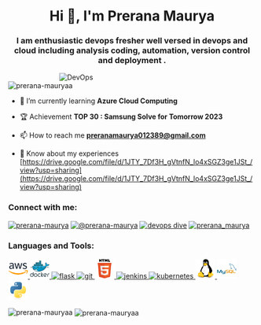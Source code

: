 <h1 align="center">Hi 👋, I'm Prerana Maurya</h1>
<h3 align="center">I am enthusiastic devops fresher well versed in devops and cloud including analysis coding, automation, version control and deployment .</h3>

<img align="right" alt="DevOps" width='400' src="https://cdn.faun.dev/prod/media/public/original_images/DevOps-min.gif">

<p align="left"> <img src="https://komarev.com/ghpvc/?username=prerana-mauryaa&label=Profile%20views&color=0e75b6&style=flat" alt="prerana-mauryaa" /> </p>

- 🌱 I’m currently learning **Azure Cloud Computing**

- 🏆 Achievement **TOP 30 : Samsung Solve for Tomorrow 2023**

- 📫 How to reach me **preranamaurya012389@gmail.com**

- 📄 Know about my experiences [https://drive.google.com/file/d/1JTY_7Df3H_gVtnfN_lo4xSGZ3ge1JSt_/view?usp=sharing](https://drive.google.com/file/d/1JTY_7Df3H_gVtnfN_lo4xSGZ3ge1JSt_/view?usp=sharing)

<h3 align="left">Connect with me:</h3>
<p align="left">
<a href="https://linkedin.com/in/prerana-maurya" target="blank"><img align="center" src="https://raw.githubusercontent.com/rahuldkjain/github-profile-readme-generator/master/src/images/icons/Social/linked-in-alt.svg" alt="prerana-maurya" height="30" width="40" /></a>
<a href="https://hashnode.com/@prerana-maurya" target="blank"><img align="center" src="https://raw.githubusercontent.com/rahuldkjain/github-profile-readme-generator/master/src/images/icons/Social/hashnode.svg" alt="@prerana-maurya" height="30" width="40" /></a>
<a href="https://www.youtube.com/channel/UCXyGADI5GzASxYa9dK8G7bQ" target="blank"><img align="center" src="https://raw.githubusercontent.com/rahuldkjain/github-profile-readme-generator/master/src/images/icons/Social/youtube.svg" alt="devops dive" height="30" width="40" /></a>
<a href="https://www.leetcode.com/prerana_maurya" target="blank"><img align="center" src="https://raw.githubusercontent.com/rahuldkjain/github-profile-readme-generator/master/src/images/icons/Social/leet-code.svg" alt="prerana_maurya" height="30" width="40" /></a>
</p>

<h3 align="left">Languages and Tools:</h3>
<p align="left"> <a href="https://aws.amazon.com" target="_blank" rel="noreferrer"> <img src="https://raw.githubusercontent.com/devicons/devicon/master/icons/amazonwebservices/amazonwebservices-original-wordmark.svg" alt="aws" width="40" height="40"/> </a> <a href="https://www.docker.com/" target="_blank" rel="noreferrer"> <img src="https://raw.githubusercontent.com/devicons/devicon/master/icons/docker/docker-original-wordmark.svg" alt="docker" width="40" height="40"/> </a> <a href="https://flask.palletsprojects.com/" target="_blank" rel="noreferrer"> <img src="https://www.vectorlogo.zone/logos/pocoo_flask/pocoo_flask-icon.svg" alt="flask" width="40" height="40"/> </a> <a href="https://git-scm.com/" target="_blank" rel="noreferrer"> <img src="https://www.vectorlogo.zone/logos/git-scm/git-scm-icon.svg" alt="git" width="40" height="40"/> </a> <a href="https://www.w3.org/html/" target="_blank" rel="noreferrer"> <img src="https://raw.githubusercontent.com/devicons/devicon/master/icons/html5/html5-original-wordmark.svg" alt="html5" width="40" height="40"/> </a> <a href="https://www.jenkins.io" target="_blank" rel="noreferrer"> <img src="https://www.vectorlogo.zone/logos/jenkins/jenkins-icon.svg" alt="jenkins" width="40" height="40"/> </a> <a href="https://kubernetes.io" target="_blank" rel="noreferrer"> <img src="https://www.vectorlogo.zone/logos/kubernetes/kubernetes-icon.svg" alt="kubernetes" width="40" height="40"/> </a> <a href="https://www.linux.org/" target="_blank" rel="noreferrer"> <img src="https://raw.githubusercontent.com/devicons/devicon/master/icons/linux/linux-original.svg" alt="linux" width="40" height="40"/> </a> <a href="https://www.mysql.com/" target="_blank" rel="noreferrer"> <img src="https://raw.githubusercontent.com/devicons/devicon/master/icons/mysql/mysql-original-wordmark.svg" alt="mysql" width="40" height="40"/> </a> <a href="https://www.python.org" target="_blank" rel="noreferrer"> <img src="https://raw.githubusercontent.com/devicons/devicon/master/icons/python/python-original.svg" alt="python" width="40" height="40"/> </a> </p>

<p><img align="left" src="https://github-readme-stats.vercel.app/api/top-langs?username=prerana-mauryaa&show_icons=true&locale=en&layout=compact" alt="prerana-mauryaa" /></p>

<p>&nbsp;<img align="center" src="https://github-readme-stats.vercel.app/api?username=prerana-mauryaa&show_icons=true&locale=en" alt="prerana-mauryaa" /></p>
